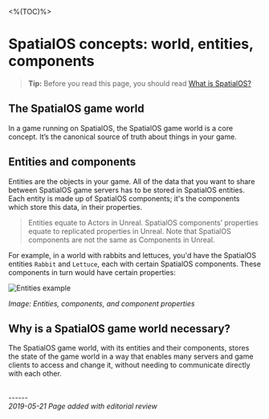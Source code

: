 <%(TOC)%>
# SpatialOS concepts: world, entities, components

> **Tip:** Before you read this page, you should read [What is SpatialOS?]({{urlRoot}}/content/spatialos-concepts/what-is-spatialos)

## The SpatialOS game world

In a game running on SpatialOS, the SpatialOS game world is a core concept. It’s the canonical source of truth about things in your game.

## Entities and components

Entities are the objects in your game. All of the data that you want to share between SpatialOS game servers has to be stored in SpatialOS entities. Each entity is made up of SpatialOS components; it's the components which store this data, in their properties.

> Entities equate to Actors in Unreal. SpatialOS components’ properties equate to replicated properties in Unreal. Note that SpatialOS components are not the same as Components in Unreal.

For example, in a world with rabbits and lettuces, you'd have the SpatialOS entities  `Rabbit` and `Lettuce`, each with certain SpatialOS components. These components in turn would have certain properties:

![Entities example]({{assetRoot}}assets/screen-grabs/component-details.png)

_Image: Entities, components, and component properties_

## Why is a SpatialOS game world necessary?

The SpatialOS game world, with its entities and their components, stores the state of the game world in a way that enables many servers and game clients to access and change it, without needing to communicate directly with each other.

</br>------</br>
_2019-05-21 Page added with editorial review_